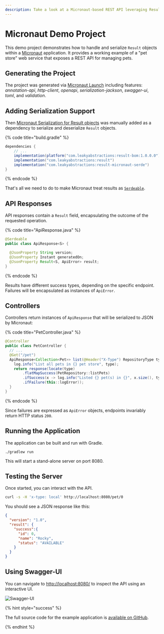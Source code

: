 ```yaml
---
description: Take a look at a Micronaut-based REST API leveraging Result objects
---
```


# Micronaut Demo Project

This demo project demonstrates how to handle and serialize `Result` objects within a [Micronaut][MICRONAUT] application.
It provides a working example of a "pet store" web service that exposes a REST API for managing pets.


## Generating the Project

The project was generated via [Micronaut Launch][MICRONAUT_LAUNCH] including features: *annotation-api*, *http-client*,
*openapi*, *serialization-jackson*, *swagger-ui*, *toml*, and *validation*.


## Adding Serialization Support

Then [Micronaut Serialization for Result objects](../../add-ons/micronaut.md) was manually added as a dependency to
serialize and deserialize `Result` objects.

{% code title="build.gradle" %}
```gradle
dependencies {
    // ...
    implementation(platform("com.leakyabstractions:result-bom:1.0.0.0"))
    implementation("com.leakyabstractions:result")
    implementation("com.leakyabstractions:result-micronaut-serde")
}
```
{% endcode %}

That's all we need to do to make Micronaut treat results as [`Serdeable`][SERDEABLE].


## API Responses

API responses contain a `Result` field, encapsulating the outcome of the requested operation.

{% code title="ApiResponse.java" %}
```java
@Serdeable
public class ApiResponse<S> {

  @JsonProperty String version;
  @JsonProperty Instant generatedOn;
  @JsonProperty Result<S, ApiError> result;
}
```
{% endcode %}

Results have different success types, depending on the specific endpoint. Failures will be encapsulated as instances of
`ApiError`.


## Controllers

Controllers return instances of `ApiResponse` that will be serialized to JSON by Micronaut:

{% code title="PetController.java" %}
```java
@Controller
public class PetController {
  // ...
  @Get("/pet")
  ApiResponse<Collection<Pet>> list(@Header("X-Type") RepositoryType type) {
    log.info("List all pets in {} pet store", type);
    return response(locate(type)
        .flatMapSuccess(PetRepository::listPets)
        .ifSuccess(x -> log.info("Listed {} pet(s) in {}", x.size(), type))
        .ifFailure(this::logError));
  }
}
```
{% endcode %}

Since failures are expressed as `ApiError` objects, endpoints invariably return HTTP status `200`.


## Running the Application

The application can be built and run with Gradle.

```
./gradlew run
```

This will start a stand-alone server on port 8080.


## Testing the Server

Once started, you can interact with the API.

```bash
curl -s -H 'x-type: local' http://localhost:8080/pet/0
```

You should see a JSON response like this:

```json
{
  "version": "1.0",
  "result": {
    "success":{
      "id": 0,
      "name": "Rocky",
      "status": "AVAILABLE"
    }
  }
}
```


## Using Swagger-UI

You can navigate to <http://localhost:8080/> to inspect the API using an interactive UI.

![Swagger-UI](https://dev.leakyabstractions.com/result-example-micronaut/swagger-ui.png)

{% hint style="success" %}

The full source code for the example application is [available on GitHub][SOURCE_CODE].

{% endhint %}


[MICRONAUT]:                    https://micronaut.io/
[MICRONAUT_LAUNCH]:             https://launch.micronaut.io
[SERDEABLE]:                    https://javadoc.io/doc/io.micronaut.serde/micronaut-serde-api/latest/io/micronaut/serde/annotation/Serdeable.html
[SOURCE_CODE]:                  https://github.com/LeakyAbstractions/result-example-micronaut
